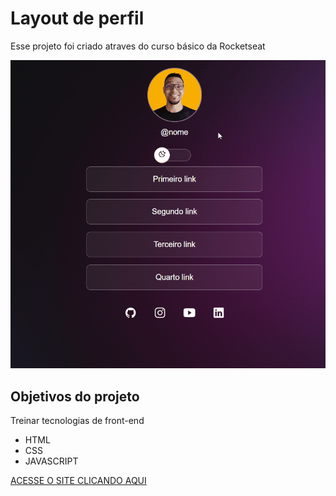 <h1>Layout de perfil</h1>
<p>Esse projeto foi criado atraves do curso básico da Rocketseat</p>
<img src="./arquivo readme/rocketseat.gif">
<h2> Objetivos do projeto</h2>
<p>Treinar tecnologias de front-end</p>
<ul>
<li>HTML</li>
<li>CSS</li>
<li>JAVASCRIPT</li>
</ul>

<a href="https://ramonlleopoldo.github.io/Layout-perfil/" target="_blank">ACESSE O SITE CLICANDO AQUI</a>

